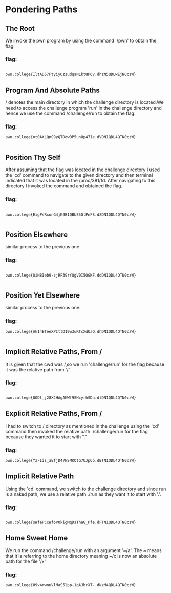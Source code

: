 #  Pondering Paths

## The Root
We invoke the pwn program by using the command  '/pwn' to obtain the flag.
### flag:
```

pwn.college{IltAD57FtyiyOzzudqaNLktQP6v.dhzN5QDLwEjN0czW}

```
##

## Program And Absolute Paths
 / denotes the main directory in which the challenge directory is located.We need to access the challenge program 'run' in the challenge directory and hence we use the command /challenge/run to obtain the flag.
### flag:
```
pwn.college{ot0AXLQnC9yQTDdwDP5unUp47Ie.dVDN1QDL4QTN0czW}


```
##

## Position Thy Self
After assuming that the flag was located in the challenge directory I used the 'cd' command to navigate to the given directory and then terminal indicated that it was located in the /proc/381/fd. After navigating to this directory I invoked the command and obtained the flag.
### flag:
```

pwn.college{EigPsRxonG4jK9B1QBbE5GtPnFS.dZDN1QDL4QTN0czW}


```
##

## Position Elsewhere
similar process to the previous one
### flag:
```

pwn.college{QiN8Ieb9-zjRF39rYQgV0I5QGKF.ddDN1QDL4QTN0czW}


```
##

## Position Yet Elsewhere
similar process to the previous one.
### flag:
```
pwn.college{Ak14ETeeXPIttD19w3uKTcXdUaQ.dhDN1QDL4QTN0czW}


```
##

## Implicit Relative Paths, From /
It is  given that the cwd was /,so we  run 'challenge/run' for the flag because it was the relative path from '/'.
### flag:
```

pwn.college{0ODl_j28X2HAgAKWf9SHcyrhSDa.dlDN1QDL4QTN0czW}

```
##

## Explicit Relative Paths, From /
I had  to switch to / directory as mentioned in the challenge using the 'cd' command then invoked the relative path ./challenge/run for the flag because they wanted it to start with "."
### flag:
```
pwn.college{Yz-Iis_aEfjD47NSMKOtG7UJp6b.dBTN1QDL4QTN0czW}

```
##

## Implicit Relative Path
Using the 'cd' command, we switch to the challenge directory and since run is a naked path, we use a relative path ./run as they want it to start with '.'.
### flag:
```

pwn.college{sWfaPCcWfoVOkigMqDsThaG_Pfe.dFTN1QDL4QTN0czW}

```
##

## Home Sweet Home
We run the command /challenge/run with an argument '~/a'. The ~  means that it is referring to the home directory meaning ~/x is now an absolute path for the file '/x'
### flag:
```
pwn.college{09v4rwnuVlMaS5lpp-1qAJhrXT-.dNzM4QDL4QTN0czW}

```
##